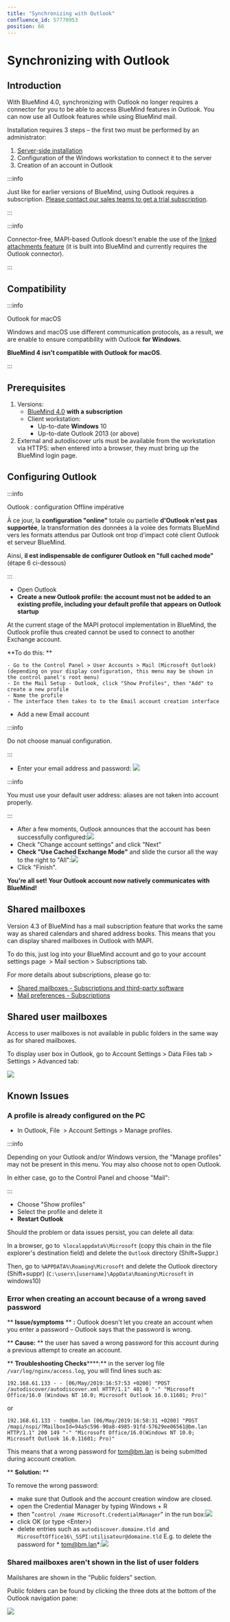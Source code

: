 ```yaml
---
title: "Synchronizing with Outlook"
confluence_id: 57770953
position: 66
---
```

# Synchronizing with Outlook


## Introduction

With BlueMind 4.0, synchronizing with Outlook no longer requires a connector for you to be able to access BlueMind features in Outlook. You can now use all Outlook features while using BlueMind mail.

Installation requires 3 steps – the first two must be performed by an administrator:

1. [Server-side installation](/Guide_de_l_administrateur/La_souscription_BlueMind/Mise_en_œuvre_de_MAPI_pour_Outlook/)
2. Configuration of the Windows workstation to connect it to the server
3. Creation of an account in Outlook


:::info

Just like for earlier versions of BlueMind, using Outlook requires a subscription. [Please contact our sales teams to get a trial subscription](https://content.bluemind.net/decouvrez-bluemind-4-0).

:::


:::info

Connector-free, MAPI-based Outlook doesn't enable the use of the [linked attachments feature](/old/Guide_de_l_utilisateur/La_messagerie/Fichiers_volumineux_et_détachement_des_pièces_jointes/) (it is built into BlueMind and currently requires the Outlook connector).

:::

## Compatibility


:::info

Outlook for macOS

Windows and macOS use different communication protocols, as a result, we are enable to ensure compatibility with Outlook **for Windows**.

**BlueMind 4 isn't compatible with Outlook for macOS**.

:::

## Prerequisites

1. Versions:
    - [BlueMind 4.0](https://download.bluemind.net/bm-download/4.0) **with a subscription**
    - Client workstation:
        - Up-to-date **Windows** 10 
        - Up-to-date Outlook 2013 (or above) 
2. External and autodiscover urls must be available from the workstation via HTTPS: when entered into a browser, they must bring up the BlueMind login page.


## Configuring Outlook


:::info

Outlook : configuration Offline impérative

À ce jour, la **configuration "online"** totale ou partielle **d'Outlook n'est pas  supportée**, la transformation des données à la volée des formats BlueMind vers les formats attendus par Outlook ont trop d'impact coté client Outlook et serveur BlueMind.

Ainsi, **il est indispensable de configurer Outlook en "full cached mode"** (étape 6 ci-dessous)

:::

- Open Outlook
- **Create a new Outlook profile: the account must not be added to an existing profile, including your default profile that appears on Outlook startup**


At the current stage of the MAPI protocol implementation in BlueMind, the Outlook profile thus created cannot be used to connect to another Exchange account.

**To do this: **

    - Go to the Control Panel > User Accounts > Mail (Microsoft Outlook) (depending on your display configuration, this menu may be shown in the control panel's root menu)
    - In the Mail Setup - Outlook, click "Show Profiles", then "Add" to create a new profile
    - Name the profile
    - The interface then takes to to the Email account creation interface
- Add a new Email account


:::info

Do not choose manual configuration.

:::

- Enter your email address and password:
![](../../../attachments/57770953/72199851.png)


:::info

You must use your default user address: aliases are not taken into account properly.

:::

- After a few moments, Outlook announces that the account has been successfully configured:![](../../../attachments/57770953/72199850.png)
- Check "Change account settings" and click "Next"
-  **Check "Use Cached Exchange Mode"**  and slide the cursor all the way to the right to   "All":![](../../../attachments/57770953/72199849.png)
- Click "Finish".


 **You're all set! Your Outlook account now natively communicates with BlueMind!** 

## Shared mailboxes

Version 4.3 of BlueMind has a mail subscription feature that works the same way as shared calendars and shared address books. This means that you can display shared mailboxes in Outlook with MAPI. 

To do this, just log into your BlueMind account and go to your account settings page  > Mail section > Subscriptions tab.

For more details about subscriptions, please go to:

- [Shared mailboxes - Subscriptions and third-party software](/old/Guide_de_l_utilisateur/La_messagerie/Les_boites_aux_lettres_partagées/#Lesboitesauxlettrespartagees-abonnements)
- [Mail preferences - Subscriptions](/old/Guide_de_l_utilisateur/La_messagerie/Préférences_de_messagerie/#Preferencesdemessagerie-abonnements)


## Shared user mailboxes

Access to user mailboxes is not available in public folders in the same way as for shared mailboxes.

To display user box in Outlook, go to Account Settings > Data Files tab > Settings > Advanced tab:

![](../../../attachments/57770953/72199841.png)

## Known Issues

### A profile is already configured on the PC

- In Outlook, File  > Account Settings > Manage profiles.


:::info

Depending on your Outlook and/or Windows version, the "Manage profiles" may not be present in this menu. You may also choose not to open Outlook.

In either case, go to the Control Panel and choose "Mail":

:::

- Choose "Show profiles"
- Select the profile and delete it
- **Restart Outlook**


Should the problem or data issues persist, you can delete all data:

In a browser, go to  `%localappdata%\Microsoft` (copy this chain in the file explorer's destination field) and delete the `Outlook` directory (Shift+Suppr.)

Then, go to `%APPDATA%\Roaming\Microsoft` and delete the Outlook directory (Shift+suppr) (`C:\users\[username]\AppData\Roaming\Microsoft` in windows10)

### Error when creating an account because of a wrong saved password

** **Issue/symptoms** ** **:** Outlook doesn't let you create an account when you enter a password – Outlook says that the password is wrong. 

** **Cause:** ** the user has saved a wrong password for this account during a previous attempt to create an account.

** **Troubleshooting Checks******:** in the server log file `/var/log/nginx/access.log`, you will find lines such as:


```
192.168.61.133 - - [06/May/2019:16:57:53 +0200] "POST /autodiscover/autodiscover.xml HTTP/1.1" 401 0 "-" "Microsoft Office/16.0 (Windows NT 10.0; Microsoft Outlook 16.0.11601; Pro)"
```


or


```
192.168.61.133 - tom@bm.lan [06/May/2019:16:58:31 +0200] "POST /mapi/nspi/?MailboxId=94a5c596-90a8-4985-91fd-57629ee06561@bm.lan HTTP/1.1" 200 149 "-" "Microsoft Office/16.0(Windows NT 10.0; Microsoft Outlook 16.0.11601; Pro)"
```


This means that a wrong password for [tom@bm.lan](mailto:tom@bm.lan) is being submitted during account creation.

** **Solution:** **

To remove the wrong password:

- make sure that Outlook and the account creation window are closed.
- open the Credential Manager by typing Windows + R
- then "`control /name Microsoft.CredentialManager`" in the run box:![](../../../attachments/57770953/72199848.png)
- click OK (or type &lt;Enter>)
- delete entries such as  `autodiscover.domaine.tld`  and  `MicrosoftOffice16\_SSPI:utilisateur@domaine.tld`  E.g. to delete the password for *  [tom@bm.lan](mailto:tom@bm.lan)*:![](../../../attachments/57770953/72199847.png)


### Shared mailboxes aren't shown in the list of user folders

Mailshares are shown in the "Public folders" section.

Public folders can be found by clicking the three dots at the bottom of the Outlook navigation pane:

![](../../../attachments/57770953/72199843.png)


